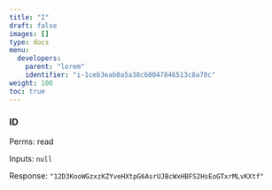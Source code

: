 ```yaml
---
title: "I"
draft: false
images: []
type: docs
menu:
  developers:
    parent: "lorem"
    identifier: "i-1ceb3eab0a5a38c60047846513c8a70c"
weight: 100
toc: true
---
```


### ID

Perms: read

Inputs: `null`

Response: `"12D3KooWGzxzKZYveHXtpG6AsrUJBcWxHBFS2HsEoGTxrMLvKXtf"`
